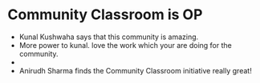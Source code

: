 # Community Classroom is OP

- Kunal Kushwaha says that this community is amazing.
- More power to kunal. love the work which your are doing for the community.
- 
- Anirudh Sharma finds the Community Classroom initiative really great!
